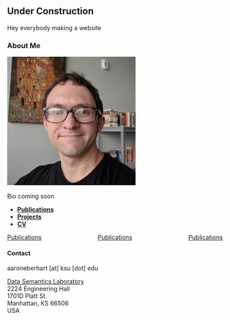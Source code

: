 ## Under Construction

Hey everybody making a website

### About Me

![Pcture of me](me.png)<!-- .element height="35%" width="35%" -->

Bio coming soon

- [**Publications**](papers.md)
- [**Projects**](projects.md)
- [**CV**](cv.md)

<div style="display: flex;flex-direction: row;flex-wrap: nowrap;justify-content: space-between;align-items: center;">
  <div><a href="https://aaroneberhart.github.io/me/papers.html">Publications</a></div>
  <div><a href="https://aaroneberhart.github.io/me/papers.html">Publications</a></div>
  <div><a href="https://aaroneberhart.github.io/me/papers.html">Publications</a></div>
</div>

#### Contact

aaroneberhart \[at\] ksu \[dot\] edu

[Data Semantics Laboratory](https://daselab.cs.ksu.edu/)<br/>
2224 Engineering Hall<br/>
1701D Platt St.<br/>
Manhattan, KS 66506<br/>
USA
